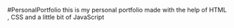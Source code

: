 #PersonalPortfolio
this is my personal portfolio made with the help of HTML , CSS and a little bit of JavaScript
